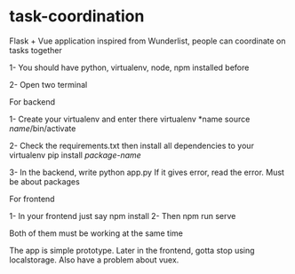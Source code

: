 # task-coordination
Flask + Vue application inspired from Wunderlist, people can coordinate on tasks together

1- You should have python, virtualenv, node, npm installed before

2- Open two terminal

For backend

1- Create your virtualenv and enter there
  virtualenv *name
  source *name*/bin/activate
  
2- Check the requirements.txt then install all dependencies to your virtualenv
 pip install *package-name*
 
3- In the backend, write python app.py
 If it gives error, read the error. Must be about packages

For frontend

1- In your frontend just say npm install
2- Then npm run serve

Both of them must be working at the same time

The app is simple prototype. Later in the frontend, gotta stop using localstorage. Also have a problem about vuex.

 
